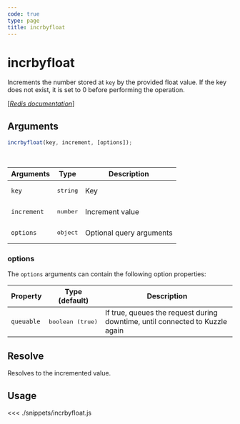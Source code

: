 ```yaml
---
code: true
type: page
title: incrbyfloat
---
```


# incrbyfloat

Increments the number stored at `key` by the provided float value. If the key does not exist, it is set to 0 before performing the operation.

[[_Redis documentation_]](https://redis.io/commands/incrbyfloat)

## Arguments

```js
incrbyfloat(key, increment, [options]);
```

<br/>

| Arguments   | Type              | Description              |
| ----------- | ----------------- | ------------------------ |
| `key`       | <pre>string</pre> | Key                      |
| `increment` | <pre>number</pre> | Increment value          |
| `options`   | <pre>object</pre> | Optional query arguments |

### options

The `options` arguments can contain the following option properties:

| Property   | Type (default)            | Description                                                                  |
| ---------- | ------------------------- | ---------------------------------------------------------------------------- |
| `queuable` | <pre>boolean (true)</pre> | If true, queues the request during downtime, until connected to Kuzzle again |

## Resolve

Resolves to the incremented value.

## Usage

<<< ./snippets/incrbyfloat.js

